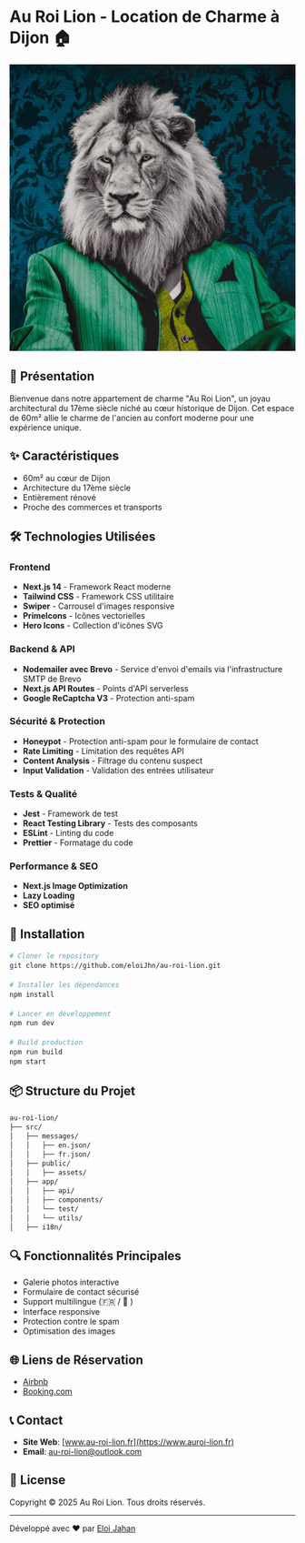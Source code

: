 # Au Roi Lion - Location de Charme à Dijon 🏠

![Logo Au Roi Lion](./public/assets/logo.png)

## 📌 Présentation
Bienvenue dans notre appartement de charme "Au Roi Lion", un joyau architectural du 17ème siècle niché au cœur historique de Dijon. Cet espace de 60m² allie le charme de l'ancien au confort moderne pour une expérience unique.

## ✨ Caractéristiques
- 60m² au cœur de Dijon
- Architecture du 17ème siècle
- Entièrement rénové
- Proche des commerces et transports

## 🛠 Technologies Utilisées

### Frontend
- **Next.js 14** - Framework React moderne
- **Tailwind CSS** - Framework CSS utilitaire
- **Swiper** - Carrousel d'images responsive
- **PrimeIcons** - Icônes vectorielles
- **Hero Icons** - Collection d'icônes SVG

### Backend & API
- **Nodemailer avec Brevo** - Service d'envoi d'emails via l'infrastructure SMTP de Brevo
- **Next.js API Routes** - Points d'API serverless
- **Google ReCaptcha V3** - Protection anti-spam

### Sécurité & Protection
- **Honeypot** - Protection anti-spam pour le formulaire de contact
- **Rate Limiting** - Limitation des requêtes API
- **Content Analysis** - Filtrage du contenu suspect
- **Input Validation** - Validation des entrées utilisateur

### Tests & Qualité
- **Jest** - Framework de test
- **React Testing Library** - Tests des composants
- **ESLint** - Linting du code
- **Prettier** - Formatage du code

### Performance & SEO
- **Next.js Image Optimization**
- **Lazy Loading**
- **SEO optimisé**

## 🚀 Installation

```bash
# Cloner le repository
git clone https://github.com/eloiJhn/au-roi-lion.git

# Installer les dépendances
npm install

# Lancer en développement
npm run dev

# Build production
npm run build
npm start
```

## 📦 Structure du Projet

```
au-roi-lion/
├── src/
│   ├── messages/
│   │   ├── en.json/
│   │   ├── fr.json/
│   ├── public/
│   │   ├── assets/
│   ├── app/
│   │   ├── api/
│   │   ├── components/
│   │   └── test/
│   │   └── utils/
│   ├── i18n/
```

## 🔍 Fonctionnalités Principales
- Galerie photos interactive
- Formulaire de contact sécurisé
- Support multilingue (🇫🇷 / 🏴󠁧󠁢󠁥󠁮󠁧󠁿 )
- Interface responsive
- Protection contre le spam
- Optimisation des images

## 🌐 Liens de Réservation
- [Airbnb](https://www.airbnb.fr/rooms/1020299057539782769)
- [Booking.com](https://www.booking.com/hotel/fr/au-roi-lion-place-saint-michel.fr.html)

## 📞 Contact
- **Site Web**: [www.au-roi-lion.fr](https://www.auroi-lion.fr)
- **Email**: au-roi-lion@outlook.com

## 📄 License
Copyright © 2025 Au Roi Lion. Tous droits réservés.

---
Développé avec ❤️ par [Eloi Jahan](https://www.linkedin.com/in/eloi-jahan/
)